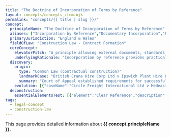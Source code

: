 ```yaml
---
title: "The Doctrine of Incorporation of Terms by Reference"
layout: concepts/concepts_item.njk
permalink: "concepts/{{ title | slug }}/"
concept:
  principleName: "The Doctrine of Incorporation of Terms by Reference"
  aliases: ["Incorporation by Reference","Documentary Incorporation","External Terms Incorporation"]
  primaryJurisdiction: "England & Wales"
  fieldOfLaw: "Construction Law - Contract Formation"
  coreConcept:
    elevatorPitch: "A principle allowing external documents, standards, or terms to become part of a contract through clear reference, enabling complex construction contracts to incorporate extensive technical specifications and industry standards without reproducing full text."
    underlyingRationale: "Incorporation by reference provides practical mechanism for including complex external materials while requiring sufficient clarity to identify what is incorporated and ensuring parties understand they are bound by referenced terms."
  discovery:
    origin:
      type: "Common Law (contractual construction)"
      landmarkCase: "British Crane Hire Corp Ltd v Ipswich Plant Hire Ltd [1975] QB 303"
      summary: "Court of Appeal established requirements for successful incorporation: clear reference to external terms, reasonable notice that terms would apply, and consistency between parties' dealings and incorporated terms."
    evolution: [{"caseName":"Circle Freight International Ltd v Medeast Gulf Exports Ltd [1988] 2 Lloyd's Rep 427","year":1988,"contribution":"Clarified that incorporation requires clear identification of document version and date, particularly important for evolving standards and conditions."},{"caseName":"Amiri Flight Authority v BAE Systems plc [2003] EWCA Civ 1447","year":2003,"contribution":"Court of Appeal emphasized need for incorporated terms to be consistent with express contract terms and established hierarchy where express terms prevail over incorporated terms in case of conflict."}]
  deconstruction:
    essentialElementsTest: [{"element":"Clear Reference","description":"The contract must contain unambiguous reference to the external document, standard, or terms to be incorporated, ideally with specific version/date."},{"element":"Reasonable Notice","description":"The incorporating party must give reasonable notice that external terms will apply, though actual knowledge not required if reference is clear."},{"element":"Accessible Document","description":"The incorporated document must be reasonably accessible to the parties, though physical provision not always required if standard industry document."},{"element":"Consistency with Express Terms","description":"Incorporated terms must not fundamentally contradict express contract terms, with express terms prevailing in case of irreconcilable conflict."}]
tags: 
  - legal-concept
  - construction-law
---
```


This page provides detailed information about **{{ concept.principleName }}**.
